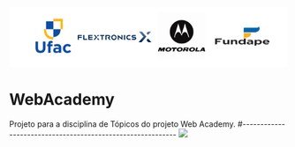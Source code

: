 
![](/webacademy.png)

# WebAcademy
Projeto para a disciplina de Tópicos do projeto Web Academy.
#-----------------------------------------------------------
![](/git-merge.gif)
